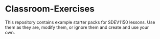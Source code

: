 # Classroom-Exercises

This repository contains example starter packs for SDEV1150 lessons. Use them as they are, modify them, or ignore them and create and use your own.